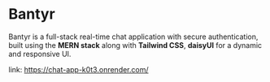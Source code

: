 # Bantyr

Bantyr is a full-stack real-time chat application with secure authentication, built using the **MERN stack** along with **Tailwind CSS**, **daisyUI** for a dynamic and responsive UI. 

link: https://chat-app-k0t3.onrender.com/
